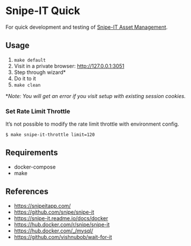 # Snipe-IT Quick

For quick development and testing of [Snipe-IT Asset Management](https://snipeitapp.com/).

## Usage

1. `make default`
2. Visit in a private browser: http://127.0.0.1:3051
3. Step through wizard*
4. Do it to it
5. `make clean`

**Note: You will get an error if you visit setup with existing session cookies.*

### Set Rate Limit Throttle

It’s not possible to modify the rate limit throttle with environment config.

```console
$ make snipe-it-throttle limit=120
```

## Requirements

- docker-compose
- make

## References

- https://snipeitapp.com/
- https://github.com/snipe/snipe-it
- https://snipe-it.readme.io/docs/docker
- https://hub.docker.com/r/snipe/snipe-it
- https://hub.docker.com/_/mysql/
- https://github.com/vishnubob/wait-for-it
